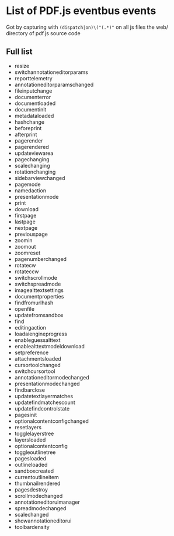 
# List of PDF.js eventbus events

Got by capturing with `(dispatch|on)\("(.*)"` on all js files the web/ directory of pdf.js source code

## Full list

- resize
- switchannotationeditorparams
- reporttelemetry
- annotationeditorparamschanged
- fileinputchange
- documenterror
- documentloaded
- documentinit
- metadataloaded
- hashchange
- beforeprint
- afterprint
- pagerender
- pagerendered
- updateviewarea
- pagechanging
- scalechanging
- rotationchanging
- sidebarviewchanged
- pagemode
- namedaction
- presentationmode
- print
- download
- firstpage
- lastpage
- nextpage
- previouspage
- zoomin
- zoomout
- zoomreset
- pagenumberchanged
- rotatecw
- rotateccw
- switchscrollmode
- switchspreadmode
- imagealttextsettings
- documentproperties
- findfromurlhash
- openfile
- updatefromsandbox
- find
- editingaction
- loadaiengineprogress
- enableguessalttext
- enablealttextmodeldownload
- setpreference
- attachmentsloaded
- cursortoolchanged
- switchcursortool
- annotationeditormodechanged
- presentationmodechanged
- findbarclose
- updatetextlayermatches
- updatefindmatchescount
- updatefindcontrolstate
- pagesinit
- optionalcontentconfigchanged
- resetlayers
- togglelayerstree
- layersloaded
- optionalcontentconfig
- toggleoutlinetree
- pagesloaded
- outlineloaded
- sandboxcreated
- currentoutlineitem
- thumbnailrendered
- pagesdestroy
- scrollmodechanged
- annotationeditoruimanager
- spreadmodechanged
- scalechanged
- showannotationeditorui
- toolbardensity
